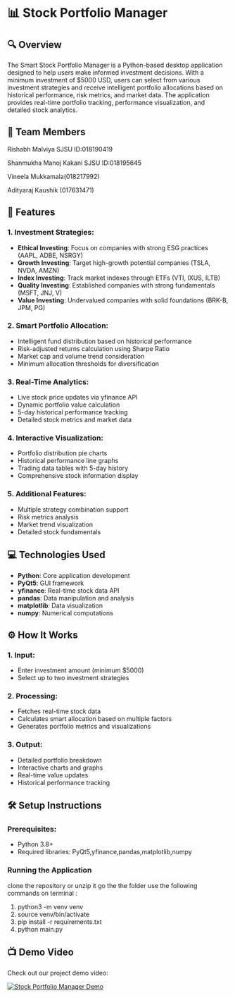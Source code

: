 
# 📊 Stock Portfolio Manager

## 🔍 Overview
The Smart Stock Portfolio Manager is a Python-based desktop application designed to help users make informed investment decisions. With a minimum investment of $5000 USD, users can select from various investment strategies and receive intelligent portfolio allocations based on historical performance, risk metrics, and market data. The application provides real-time portfolio tracking, performance visualization, and detailed stock analytics.

## 👥 Team Members

Rishabh Malviya SJSU ID:018190419

Shanmukha Manoj Kakani SJSU ID:018195645

Vineela Mukkamala(018217992)

Adityaraj Kaushik (017631471)



## 🚀 Features

### 1. Investment Strategies:
- **Ethical Investing**: Focus on companies with strong ESG practices (AAPL, ADBE, NSRGY)
- **Growth Investing**: Target high-growth potential companies (TSLA, NVDA, AMZN)
- **Index Investing**: Track market indexes through ETFs (VTI, IXUS, ILTB)
- **Quality Investing**: Established companies with strong fundamentals (MSFT, JNJ, V)
- **Value Investing**: Undervalued companies with solid foundations (BRK-B, JPM, PG)

### 2. Smart Portfolio Allocation:
- Intelligent fund distribution based on historical performance
- Risk-adjusted returns calculation using Sharpe Ratio
- Market cap and volume trend consideration
- Minimum allocation thresholds for diversification

### 3. Real-Time Analytics:
- Live stock price updates via yfinance API
- Dynamic portfolio value calculation
- 5-day historical performance tracking
- Detailed stock metrics and market data

### 4. Interactive Visualization:
- Portfolio distribution pie charts
- Historical performance line graphs
- Trading data tables with 5-day history
- Comprehensive stock information display

### 5. Additional Features:
- Multiple strategy combination support
- Risk metrics analysis
- Market trend visualization
- Detailed stock fundamentals

## 💻 Technologies Used
- **Python**: Core application development
- **PyQt5**: GUI framework
- **yfinance**: Real-time stock data API
- **pandas**: Data manipulation and analysis
- **matplotlib**: Data visualization
- **numpy**: Numerical computations

## ⚙️ How It Works

### 1. Input:
- Enter investment amount (minimum $5000)
- Select up to two investment strategies

### 2. Processing:
- Fetches real-time stock data
- Calculates smart allocation based on multiple factors
- Generates portfolio metrics and visualizations

### 3. Output:
- Detailed portfolio breakdown
- Interactive charts and graphs
- Real-time value updates
- Historical performance tracking

## 🛠️ Setup Instructions

### Prerequisites:
- Python 3.8+
- Required libraries:
   PyQt5,yfinance,pandas,matplotlib,numpy



### Running the Application


clone the repository or unzip it
go the the folder
use the following commands on terminal : 
1. python3 -m venv venv
2. source venv/bin/activate
3. pip install -r requirements.txt
4. python main.py


## 📺 Demo Video

Check out our project demo video:

[![Stock Portfolio Manager Demo](https://img.youtube.com/vi/MIdOyJR6L68/0.jpg)](https://youtu.be/MIdOyJR6L68)


